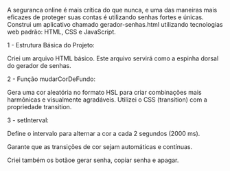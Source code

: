 A seguranca online é mais crítica do que nunca, e uma das maneiras mais eficazes de proteger suas contas é utilizando senhas fortes e únicas. 
Construi um aplicativo chamado gerador-senhas.html utilizando tecnologias web padrão: HTML, CSS e JavaScript.

1 - Estrutura Básica do Projeto:

Criei um arquivo HTML básico. Este arquivo servirá como a espinha dorsal do gerador de senhas.

2 - Função mudarCorDeFundo:

Gera uma cor aleatória no formato HSL para criar combinações mais harmônicas e visualmente agradáveis.
Utilizei o CSS (transition) com a propriedade transition.

3 - setInterval: 

Define o intervalo para alternar a cor a cada 2 segundos (2000 ms).

Garante que as transições de cor sejam automáticas e contínuas.

Criei também os botãoe gerar senha, copiar senha e apagar.








